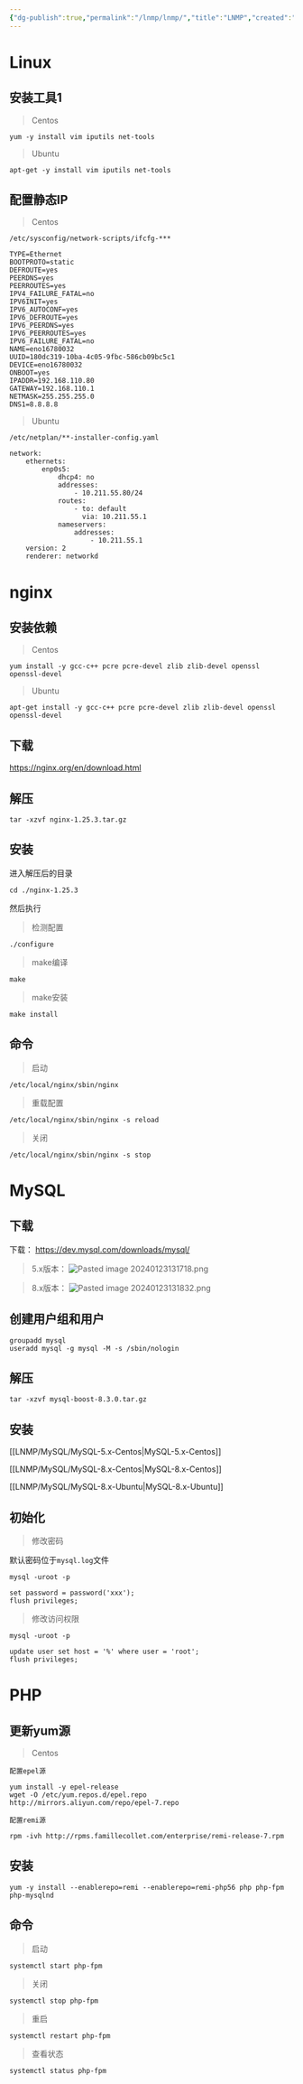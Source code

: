 ```yaml
---
{"dg-publish":true,"permalink":"/lnmp/lnmp/","title":"LNMP","created":"2024-01-22T16:44:49.994+08:00","updated":"2024-03-07T11:31:05.144+08:00"}
---
```


# Linux

## 安装工具1

> Centos

``` shell
yum -y install vim iputils net-tools
```

> Ubuntu

``` shell
apt-get -y install vim iputils net-tools
```

## 配置静态IP

> Centos

`/etc/sysconfig/network-scripts/ifcfg-***`
```
TYPE=Ethernet
BOOTPROTO=static
DEFROUTE=yes
PEERDNS=yes
PEERROUTES=yes
IPV4_FAILURE_FATAL=no
IPV6INIT=yes
IPV6_AUTOCONF=yes
IPV6_DEFROUTE=yes
IPV6_PEERDNS=yes
IPV6_PEERROUTES=yes
IPV6_FAILURE_FATAL=no
NAME=eno16780032
UUID=180dc319-10ba-4c05-9fbc-586cb09bc5c1
DEVICE=eno16780032
ONBOOT=yes
IPADDR=192.168.110.80
GATEWAY=192.168.110.1
NETMASK=255.255.255.0
DNS1=8.8.8.8
```

> Ubuntu

`/etc/netplan/**-installer-config.yaml`
```
network:
	ethernets:
		enp0s5:
			dhcp4: no
			addresses:
			    - 10.211.55.80/24
			routes:
				- to: default
				  via: 10.211.55.1
			nameservers:
				addresses:
					- 10.211.55.1
	version: 2
	renderer: networkd
```

# nginx

## 安装依赖

> Centos

``` shell
yum install -y gcc-c++ pcre pcre-devel zlib zlib-devel openssl openssl-devel
```

> Ubuntu

``` shell
apt-get install -y gcc-c++ pcre pcre-devel zlib zlib-devel openssl openssl-devel
```

## 下载

https://nginx.org/en/download.html

## 解压

``` shell
tar -xzvf nginx-1.25.3.tar.gz
```

## 安装

进入解压后的目录

``` shell
cd ./nginx-1.25.3
```

然后执行

> 检测配置

``` shell
./configure
```

> make编译

``` shell
make
```

> make安装

``` shell
make install
```

## 命令

> 启动

``` shell
/etc/local/nginx/sbin/nginx
```

> 重载配置

``` shell
/etc/local/nginx/sbin/nginx -s reload
```

> 关闭

``` shell
/etc/local/nginx/sbin/nginx -s stop
```

# MySQL

## 下载

下载：
https://dev.mysql.com/downloads/mysql/

> 5.x版本：
![Pasted image 20240123131718.png](/img/user/images/Pasted%20image%2020240123131718.png)

> 8.x版本：
![Pasted image 20240123131832.png](/img/user/images/Pasted%20image%2020240123131832.png)

## 创建用户组和用户

``` shell
groupadd mysql
useradd mysql -g mysql -M -s /sbin/nologin
```

## 解压

``` shell
tar -xzvf mysql-boost-8.3.0.tar.gz
```

## 安装

[[LNMP/MySQL/MySQL-5.x-Centos\|MySQL-5.x-Centos]]

[[LNMP/MySQL/MySQL-8.x-Centos\|MySQL-8.x-Centos]]

[[LNMP/MySQL/MySQL-8.x-Ubuntu\|MySQL-8.x-Ubuntu]]

## 初始化

> 修改密码

默认密码位于`mysql.log`文件

``` shell
mysql -uroot -p
```

``` mysql
set password = password('xxx');
flush privileges;
```

> 修改访问权限

``` shell
mysql -uroot -p
```

``` mysql
update user set host = '%' where user = 'root';
flush privileges;
```

# PHP

## 更新yum源

> Centos

`配置epel源`
``` shell
yum install -y epel-release
wget -O /etc/yum.repos.d/epel.repo http://mirrors.aliyun.com/repo/epel-7.repo
```

`配置remi源`
``` shell
rpm -ivh http://rpms.famillecollet.com/enterprise/remi-release-7.rpm
```

## 安装

``` shell
yum -y install --enablerepo=remi --enablerepo=remi-php56 php php-fpm php-mysqlnd
```

## 命令

> 启动

``` shell
systemctl start php-fpm
```

> 关闭

``` shell
systemctl stop php-fpm
```

> 重启

``` shell
systemctl restart php-fpm
```

> 查看状态

``` shell
systemctl status php-fpm
```